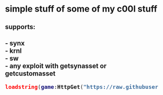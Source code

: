 # simple stuff of some of my c00l stuff
<h2>supports:<h2>
  - synx </br>
- krnl </br>
- sw </br>
- any exploit with getsynasset or getcustomasset </br>

```lua
loadstring(game:HttpGet("https://raw.githubusercontent.com/specowos/specs-scripts/main/ui/main.lua"))()```
